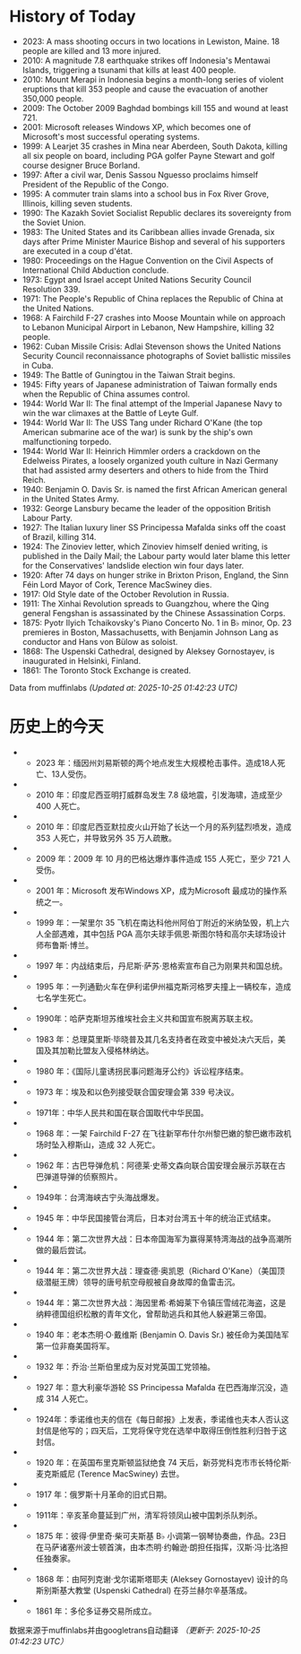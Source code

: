 # History of Today 

- 2023: A mass shooting occurs in two locations in Lewiston, Maine. 18 people are killed and 13 more injured.
- 2010: A magnitude 7.8 earthquake strikes off Indonesia's Mentawai Islands, triggering a tsunami that kills at least 400 people.
- 2010: Mount Merapi in Indonesia begins a month-long series of violent eruptions that kill 353 people and cause the evacuation of another 350,000 people.
- 2009: The October 2009 Baghdad bombings kill 155 and wound at least 721.
- 2001: Microsoft releases Windows XP, which becomes one of Microsoft's most successful operating systems.
- 1999: A Learjet 35 crashes in Mina near Aberdeen, South Dakota, killing all six people on board, including PGA golfer Payne Stewart and golf course designer Bruce Borland.
- 1997: After a civil war, Denis Sassou Nguesso proclaims himself President of the Republic of the Congo.
- 1995: A commuter train slams into a school bus in Fox River Grove, Illinois, killing seven students.
- 1990: The Kazakh Soviet Socialist Republic declares its sovereignty from the Soviet Union.
- 1983: The United States and its Caribbean allies invade Grenada, six days after Prime Minister Maurice Bishop and several of his supporters are executed in a coup d'état.
- 1980: Proceedings on the Hague Convention on the Civil Aspects of International Child Abduction conclude.
- 1973: Egypt and Israel accept United Nations Security Council Resolution 339.
- 1971: The People's Republic of China replaces the Republic of China at the United Nations.
- 1968: A Fairchild F-27 crashes into Moose Mountain while on approach to Lebanon Municipal Airport in Lebanon, New Hampshire, killing 32 people.
- 1962: Cuban Missile Crisis: Adlai Stevenson shows the United Nations Security Council reconnaissance photographs of Soviet ballistic missiles in Cuba.
- 1949: The Battle of Guningtou in the Taiwan Strait begins.
- 1945: Fifty years of Japanese administration of Taiwan formally ends when the Republic of China assumes control.
- 1944: World War II: The final attempt of the Imperial Japanese Navy to win the war climaxes at the Battle of Leyte Gulf.
- 1944: World War II: The USS Tang under Richard O'Kane (the top American submarine ace of the war) is sunk by the ship's own malfunctioning torpedo.
- 1944: World War II: Heinrich Himmler orders a crackdown on the Edelweiss Pirates, a loosely organized youth culture in Nazi Germany that had assisted army deserters and others to hide from the Third Reich.
- 1940: Benjamin O. Davis Sr. is named the first African American general in the United States Army.
- 1932: George Lansbury became the leader of the opposition British Labour Party.
- 1927: The Italian luxury liner SS Principessa Mafalda sinks off the coast of Brazil, killing 314.
- 1924: The Zinoviev letter, which Zinoviev himself denied writing, is published in the Daily Mail; the Labour party would later blame this letter for the Conservatives' landslide election win four days later.
- 1920: After 74 days on hunger strike in Brixton Prison, England, the Sinn Féin Lord Mayor of Cork, Terence MacSwiney dies.
- 1917: Old Style date of the October Revolution in Russia.
- 1911: The Xinhai Revolution spreads to Guangzhou, where the Qing general Fengshan is assassinated by the Chinese Assassination Corps.
- 1875: Pyotr Ilyich Tchaikovsky's Piano Concerto No. 1 in B♭ minor, Op. 23 premieres in Boston, Massachusetts, with Benjamin Johnson Lang as conductor and Hans von Bülow as soloist.
- 1868: The Uspenski Cathedral, designed by Aleksey Gornostayev, is inaugurated in Helsinki, Finland.
- 1861: The Toronto Stock Exchange is created.

Data from muffinlabs
*(Updated at: 2025-10-25 01:42:23 UTC)*

# 历史上的今天 

- - 2023 年：缅因州刘易斯顿的两个地点发生大规模枪击事件。造成18人死亡、13人受伤。
- - 2010 年：印度尼西亚明打威群岛发生 7.8 级地震，引发海啸，造成至少 400 人死亡。
- - 2010 年：印度尼西亚默拉皮火山开始了长达一个月的系列猛烈喷发，造成 353 人死亡，并导致另外 35 万人疏散。
- - 2009 年：2009 年 10 月的巴格达爆炸事件造成 155 人死亡，至少 721 人受伤。
- - 2001 年：Microsoft 发布Windows XP，成为Microsoft 最成功的操作系统之一。
- - 1999 年：一架里尔 35 飞机在南达科他州阿伯丁附近的米纳坠毁，机上六人全部遇难，其中包括 PGA 高尔夫球手佩恩·斯图尔特和高尔夫球场设计师布鲁斯·博兰。
- - 1997 年：内战结束后，丹尼斯·萨苏·恩格索宣布自己为刚果共和国总统。
- - 1995 年：一列通勤火车在伊利诺伊州福克斯河格罗夫撞上一辆校车，造成七名学生死亡。
- - 1990年：哈萨克斯坦苏维埃社会主义共和国宣布脱离苏联主权。
- - 1983 年：总理莫里斯·毕晓普及其几名支持者在政变中被处决六天后，美国及其加勒比盟友入侵格林纳达。
- - 1980 年：《国际儿童诱拐民事问题海牙公约》诉讼程序结束。
- - 1973 年：埃及和以色列接受联合国安理会第 339 号决议。
- - 1971年：中华人民共和国在联合国取代中华民国。
- - 1968 年：一架 Fairchild F-27 在飞往新罕布什尔州黎巴嫩的黎巴嫩市政机场时坠入穆斯山，造成 32 人死亡。
- - 1962 年：古巴导弹危机：阿德莱·史蒂文森向联合国安理会展示苏联在古巴弹道导弹的侦察照片。
- - 1949年：台湾海峡古宁头海战爆发。
- - 1945 年：中华民国接管台湾后，日本对台湾五十年的统治正式结束。
- - 1944 年：第二次世界大战：日本帝国海军为赢得莱特湾海战的战争高潮所做的最后尝试。
- - 1944 年：第二次世界大战：理查德·奥凯恩（Richard O'Kane）（美国顶级潜艇王牌）领导的唐号航空母舰被自身故障的鱼雷击沉。
- - 1944 年：第二次世界大战：海因里希·希姆莱下令镇压雪绒花海盗，这是纳粹德国组织松散的青年文化，曾帮助逃兵和其他人躲避第三帝国。
- - 1940 年：老本杰明·O·戴维斯 (Benjamin O. Davis Sr.) 被任命为美国陆军第一位非裔美国将军。
- - 1932 年：乔治·兰斯伯里成为反对党英国工党领袖。
- - 1927 年：意大利豪华游轮 SS Principessa Mafalda 在巴西海岸沉没，造成 314 人死亡。
- - 1924年：季诺维也夫的信在《每日邮报》上发表，季诺维也夫本人否认这封信是他写的；四天后，工党将保守党在选举中取得压倒性胜利归咎于这封信。
- - 1920 年：在英国布里克斯顿监狱绝食 74 天后，新芬党科克市市长特伦斯·麦克斯威尼 (Terence MacSwiney) 去世。
- - 1917 年：俄罗斯十月革命的旧式日期。
- - 1911年：辛亥革命蔓延到广州，清军将领凤山被中国刺杀队刺杀。
- - 1875 年：彼得·伊里奇·柴可夫斯基 B♭ 小调第一钢琴协奏曲，作品。23日在马萨诸塞州波士顿首演，由本杰明·约翰逊·朗担任指挥，汉斯·冯·比洛担任独奏家。
- - 1868 年：由阿列克谢·戈尔诺斯塔耶夫 (Aleksey Gornostayev) 设计的乌斯别斯基大教堂 (Uspenski Cathedral) 在芬兰赫尔辛基落成。
- - 1861 年：多伦多证券交易所成立。

数据来源于muffinlabs并由googletrans自动翻译
*（更新于: 2025-10-25 01:42:23 UTC）*